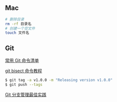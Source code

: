 ## Mac

```bash
# 删除目录
rm -rf 目录名
# 创建一个空文件
touch 文件名
```

## Git

[常用 Git 命令清单](http://www.ruanyifeng.com/blog/2015/12/git-cheat-sheet.html)

[git bisect 命令教程](http://www.ruanyifeng.com/blog/2018/12/git-bisect.html)

```bash
$ git tag -a v1.0.0 -m "Releasing version v1.0.0"
$ git push --tags
```

[Git 分支管理最佳实践](https://www.ibm.com/developerworks/cn/java/j-lo-git-mange/index.html)

